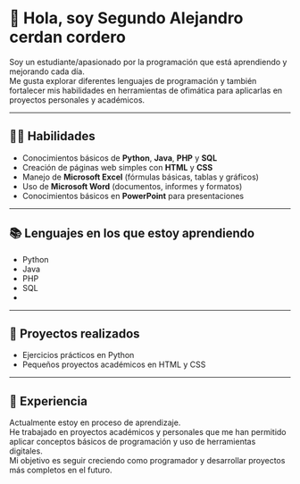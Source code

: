 # 👋 Hola, soy Segundo Alejandro cerdan cordero

Soy un estudiante/apasionado por la programación que está aprendiendo y mejorando cada día.  
Me gusta explorar diferentes lenguajes de programación y también fortalecer mis habilidades en herramientas de ofimática para aplicarlas en proyectos personales y académicos.  

---

## 👨‍💻 Habilidades
- Conocimientos básicos de **Python**, **Java**, **PHP** y **SQL**  
- Creación de páginas web simples con **HTML** y **CSS**  
- Manejo de **Microsoft Excel** (fórmulas básicas, tablas y gráficos)  
- Uso de **Microsoft Word** (documentos, informes y formatos)  
- Conocimientos básicos en **PowerPoint** para presentaciones  

---

## 📚 Lenguajes en los que estoy aprendiendo
- Python  
- Java  
- PHP  
- SQL
- 
---

## 🚀 Proyectos realizados
- Ejercicios prácticos en Python  
- Pequeños proyectos académicos en HTML y CSS  

---

## 📝 Experiencia
Actualmente estoy en proceso de aprendizaje.  
He trabajado en proyectos académicos y personales que me han permitido aplicar conceptos básicos de programación y uso de herramientas digitales.  
Mi objetivo es seguir creciendo como programador y desarrollar proyectos más completos en el futuro.  

